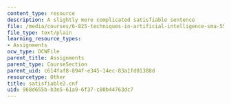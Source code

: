 ```yaml
---
content_type: resource
description: A slightly more complicated satisfiable sentence
file: /media/courses/6-825-techniques-in-artificial-intelligence-sma-5504-fall-2002/968d655bb3e561a96f37c80b44763dc7_satisfiable2.cnf
file_type: text/plain
learning_resource_types:
- Assignments
ocw_type: OCWFile
parent_title: Assignments
parent_type: CourseSection
parent_uid: c614faf8-894f-e345-14ec-83a1fd01388d
resourcetype: Other
title: satisfiable2.cnf
uid: 968d655b-b3e5-61a9-6f37-c80b44763dc7
---
```


